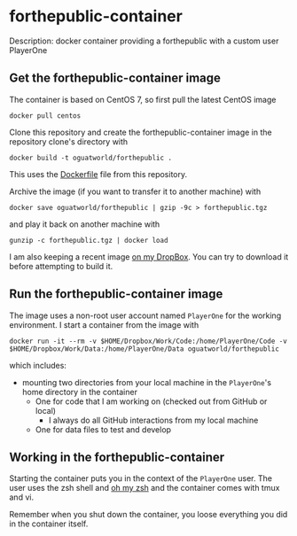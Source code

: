 # forthepublic-container

Description: docker container providing a forthepublic with a custom user PlayerOne

## Get the forthepublic-container image

The container is based on CentOS 7, so first pull the latest CentOS image

```
docker pull centos
```

Clone this repository and create the forthepublic-container image in the repository clone's directory with

```
docker build -t oguatworld/forthepublic .
```

This uses the [Dockerfile](https://github.com/gutsche/docker-containers/blob/master/forthepublic/Dockerfile) file from this repository.

Archive the image (if you want to transfer it to another machine) with

```
docker save oguatworld/forthepublic | gzip -9c > forthepublic.tgz
```

and play it back on another machine with

```
gunzip -c forthepublic.tgz | docker load
```

I am also keeping a recent image [on my DropBox](http://tinyurl.com/y8ulwkfp). You can try to download it before attempting to build it.

## Run the forthepublic-container image

The image uses a non-root user account named `PlayerOne` for the working environment. I start a container from the image with

```
docker run -it --rm -v $HOME/Dropbox/Work/Code:/home/PlayerOne/Code -v $HOME/Dropbox/Work/Data:/home/PlayerOne/Data oguatworld/forthepublic
```

which includes:

* mounting two directories from your local machine in the `PlayerOne`'s home directory in the container
    * One for code that I am working on (checked out from GitHub  or local) 
        * I always do all GitHub interactions from my local machine
    * One for data files to test and develop

## Working in the forthepublic-container

Starting the container puts you in the context of the `PlayerOne` user. The user uses the zsh shell and [oh my zsh](https://github.com/robbyrussell/oh-my-zsh) and the container comes with tmux and vi. 

Remember when you shut down the container, you loose everything you did in the container itself.